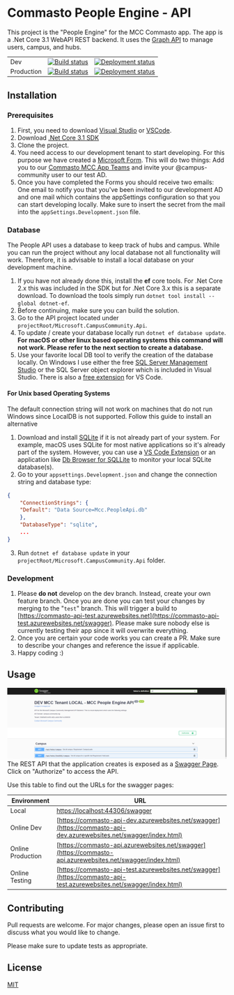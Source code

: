 # Commasto People Engine - API

This project is the "People Engine" for the MCC Commasto app. The app is a .Net Core 3.1 WebAPI REST backend. It uses the [Graph API](https://developer.microsoft.com/de-de/graph/) to manage users, campus, and hubs.

|            |   |   |
|------------|---|---|
| Dev        | [![Build status](https://dev.azure.com/campusCommunity/commasto/_apis/build/status/commasto-api-dev%20-%20CI)](https://dev.azure.com/campusCommunity/commasto/_build/latest?definitionId=1) | [![Deployment status](https://vsrm.dev.azure.com/campusCommunity/_apis/public/Release/badge/6cdf692a-30de-480f-9c2e-67925a7d66b3/1/1)](https://vsrm.dev.azure.com/campusCommunity/_apis/public/Release/badge/6cdf692a-30de-480f-9c2e-67925a7d66b3/1/1)  |
| Production | [![Build status](https://dev.azure.com/campusCommunity/commasto/_apis/build/status/commasto-api%20-%201%20-%20CI)](https://dev.azure.com/campusCommunity/commasto/_build/latest?definitionId=2) | [![Deployment status](https://vsrm.dev.azure.com/campusCommunity/_apis/public/Release/badge/6cdf692a-30de-480f-9c2e-67925a7d66b3/2/2)](https://vsrm.dev.azure.com/campusCommunity/_apis/public/Release/badge/6cdf692a-30de-480f-9c2e-67925a7d66b3/2/2) |


## Installation

### Prerequisites

1. First, you need to download [Visual Studio](https://visualstudio.microsoft.com/) or [VSCode](https://code.visualstudio.com/).
2. Download [.Net Core 3.1 SDK](https://dotnet.microsoft.com/download/dotnet-core/3.1)
3. Clone the project.
4. You need access to our development tenant to start developing. For this purpose we have created a [Microsoft Form](https://forms.office.com/Pages/ResponsePage.aspx?id=k5qmb5C-LE2k65XhzFWFOOaNAWppoEBFg7yys3HUwQJUMFFBSVJSTU5XRko0MkkyMEszSzlKWjY5QS4u). This will do two things: Add you to our [Commasto MCC App Teams](https://teams.microsoft.com/l/team/19%3a741e24bef66c4ee4ab3076a79f1c2ac4%40thread.tacv2/conversations?groupId=5a945ddc-fabf-4825-9d31-6017c8d4d179&tenantId=6fa69a93-be90-4d2c-a4eb-95e1cc558538) and invite your @campus-community user to our test AD.
5. Once you have completed the Forms you should receive two emails: One email to notify you that you've been invited to our development AD and one mail which contains the appSettings configuration so that you can start developing locally. Make sure to insert the secret from the mail into the `appSettings.Development.json` file.

### Database

The People API uses a database to keep track of hubs and campus. While you can run the project without any local database not all functionality will work. Therefore, it is advisable to install a local database on your development machine.

1. If you have not already done this, install the **ef** core tools. For .Net Core 2.x this was included in the SDK but for .Net Core 3.x this is a separate download. To download the tools simply run 
```dotnet tool install --global dotnet-ef```.
2. Before continuing, make sure you can build the solution.
3. Go to the API project located under `projectRoot/Microsoft.CampusCommunity.Api`.
4. To update / create your database locally run `dotnet ef database update`. **For macOS or other linux based operating systems this command will not work. Please refer to the next section to create a database.**
5. Use your favorite local DB tool to verify the creation of the database locally. On Windows I use either the free [SQL Server Management Studio](https://docs.microsoft.com/en-us/sql/ssms/download-sql-server-management-studio-ssms?view=sql-server-ver15) or the SQL Server object explorer which is included in Visual Studio. There is also a [free extension](https://marketplace.visualstudio.com/items?itemName=ms-mssql.mssql) for VS Code.


#### For Unix based Operating Systems

The default connection string will not work on machines that do not run Windows since LocalDB is not supported. Follow this guide to install an alternative

1. Download and install [SQLite](https://www.sqlite.org/index.html) if it is not already part of your system. For example, macOS uses SQLite for most native applications so it's already part of the system. However, you can use a [VS Code Extension](https://sqlitebrowser.org) or an application like [Db Browser for SQLLite](https://sqlitebrowser.org) to monitor your local SQLite database(s).
2. Go to your `appsettings.Development.json` and change the connection string and database type:

```json
{
	"ConnectionStrings": {
	"Default": "Data Source=Mcc.PeopleApi.db"
	},
	"DatabaseType": "sqlite",
	...
}
```

3. Run `dotnet ef database update` in your `projectRoot/Microsoft.CampusCommunity.Api` folder.


### Development


1. Please **do not** develop on the dev branch. Instead, create your own feature branch. Once you are done you can test your changes by merging to the "`test`" branch. This will trigger a build to [https://commasto-api-test.azurewebsites.net](https://commasto-api-test.azurewebsites.net/swagger). Please make sure nobody else is currently testing their app since it will overwrite everything.
2. Once you are certain your code works you can create a PR. Make sure to describe your changes and reference the issue if applicable.
3. Happy coding :)

## Usage

![Swagger](readme_swagger.png)
The REST API that the application creates is exposed as a [Swagger Page](https://swagger.io/). Click on "Authorize" to access the API.

Use this table to find out the URLs for the swagger pages:

| Environment       | URL |
|-------------------|-----|
| Local             | [https://localhost:44306/swagger](https://localhost:44306/swagger/index.html)   |
| Online Dev        | [https://commasto-api-dev.azurewebsites.net/swagger](https://commasto-api-dev.azurewebsites.net/swagger/index.html)   |
| Online Production | [https://commasto-api.azurewebsites.net/swagger](https://commasto-api.azurewebsites.net/swagger/index.html)   |
| Online Testing | [https://commasto-api-test.azurewebsites.net/swagger](https://commasto-api-test.azurewebsites.net/swagger/index.html)   |

## Contributing
Pull requests are welcome. For major changes, please open an issue first to discuss what you would like to change.

Please make sure to update tests as appropriate.

## License
[MIT](https://choosealicense.com/licenses/mit/)